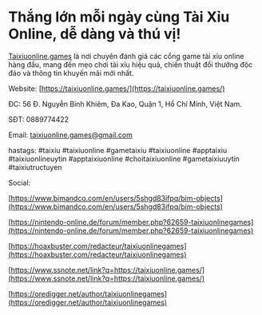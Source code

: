 # Thắng lớn mỗi ngày cùng Tài Xỉu Online, dễ dàng và thú vị!

[Taixiuonline.games](https://taixiuonline.games/) là nơi chuyên đánh giá các cổng game tài xỉu online hàng đầu, mang đến mẹo chơi tài xỉu hiệu quả, chiến thuật đổi thưởng độc đáo và thông tin khuyến mãi mới nhất.  

Website: [https://taixiuonline.games/](https://taixiuonline.games/)  

ĐC: 56 Đ. Nguyễn Bỉnh Khiêm, Đa Kao, Quận 1, Hồ Chí Minh, Việt Nam.  

SĐT: 0889774422  

Email: taixiuonline.games@gmail.com  

hastags: #taixiu #taixiuonline #gametaixiu #taixiuonline #apptaixiu #taixiuonlineuytin #apptaixiuonline #choitaixiuonline #gametaixiuuytin #taixiutructuyen  

  

Social:  

  

[https://www.bimandco.com/en/users/5shgd83ifpq/bim-objects](https://www.bimandco.com/en/users/5shgd83ifpq/bim-objects)  

[https://nintendo-online.de/forum/member.php?62659-taixiuonlinegames](https://nintendo-online.de/forum/member.php?62659-taixiuonlinegames)  

[https://hoaxbuster.com/redacteur/taixiuonlinegames](https://hoaxbuster.com/redacteur/taixiuonlinegames)  

[https://www.ssnote.net/link?q=https://taixiuonline.games/](https://www.ssnote.net/link?q=https://taixiuonline.games/)  

[https://oredigger.net/author/taixiuonlinegames](https://oredigger.net/author/taixiuonlinegames)